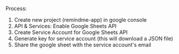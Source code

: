 Process:

1. Create new project (remindme-app) in google console
2. API & Services: Enable Google Sheets API
3. Create Service Account for Google Sheets API
4. Generate key for service account (this will download a JSON file)
5. Share the google sheet with the service account's email
